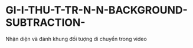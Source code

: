 # GI-I-THU-T-TR-N-N-BACKGROUND-SUBTRACTION-
Nhận diện và đánh khung đối tượng di chuyển trong video
